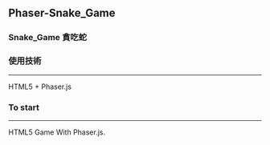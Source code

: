
Phaser-Snake_Game
----
### Snake_Game 貪吃蛇

### 使用技術
----
HTML5 + Phaser.js

### To start
----
HTML5 Game With Phaser.js.
